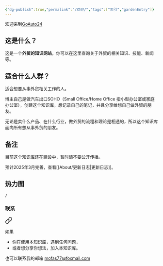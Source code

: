 ```yaml
---
{"dg-publish":true,"permalink":"/欢迎/","tags":["索引","gardenEntry"]}
---
```


欢迎来到[GoAuto24](https://goauto24.netlify.app/)

## 这是什么？

这是一个**外贸的知识网站**，你可以在这里查询关于外贸的相关知识、技能、新闻等。

## 适合什么人群？

适合想要从事外贸相关工作的人。

博主自己是做汽车出口SOHO（Small Office/Home Office 指小型办公室或家庭办公室），创建这个知识库，想记录自己的笔记，并且分享给想自己做外贸的朋友。

无论是卖什么产品、在什么行业，做外贸的流程和理论是相通的，所以这个知识库面向所有想从事外贸的朋友。

## 备注

目前这个知识库还在建设中，暂时请不要公开传播。

预计2025年3月完善，查看[[About/更新日志\|更新日志]]。


<div class="transclusion internal-embed is-loaded"><div class="markdown-embed">



## 热力图

```ActivityHistory
/
```



</div></div>


### 联系


<div class="transclusion internal-embed is-loaded"><a class="markdown-embed-link" href="/about//" aria-label="Open link"><svg xmlns="http://www.w3.org/2000/svg" width="24" height="24" viewBox="0 0 24 24" fill="none" stroke="currentColor" stroke-width="2" stroke-linecap="round" stroke-linejoin="round" class="svg-icon lucide-link"><path d="M10 13a5 5 0 0 0 7.54.54l3-3a5 5 0 0 0-7.07-7.07l-1.72 1.71"></path><path d="M14 11a5 5 0 0 0-7.54-.54l-3 3a5 5 0 0 0 7.07 7.07l1.71-1.71"></path></svg></a><div class="markdown-embed">




如果
- 你在使用本知识库，遇到任何问题，
- 或者想分享你想法，加入本知识库。

也可以联系我的邮箱
mofas77@foxmail.com


</div></div>
